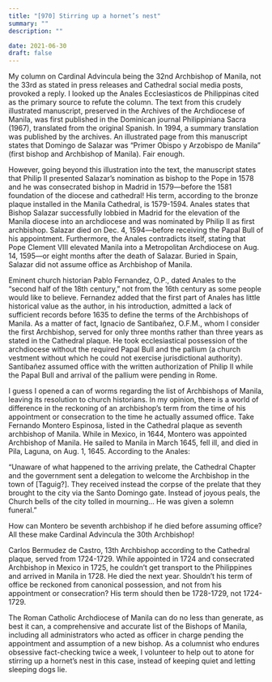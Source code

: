 ```yaml
---
title: "[970] Stirring up a hornet’s nest"
summary: ""
description: ""

date: 2021-06-30
draft: false
---
```


My column on Cardinal Advincula being the 32nd Archbishop of Manila, not the 33rd as stated in press releases and Cathedral social media posts, provoked a reply. I looked up the Anales Ecclesiasticos de Philippinas cited as the primary source to refute the column. The text from this crudely illustrated manuscript, preserved in the Archives of the Archdiocese of Manila, was first published in the Dominican journal Philippiniana Sacra (1967), translated from the original Spanish. In 1994, a summary translation was published by the archives. An illustrated page from this manuscript states that Domingo de Salazar was “Primer Obispo y Arzobispo de Manila” (first bishop and Archbishop of Manila). Fair enough.

However, going beyond this illustration into the text, the manuscript states that Philip II presented Salazar’s nomination as bishop to the Pope in 1578 and he was consecrated bishop in Madrid in 1579—before the 1581 foundation of the diocese and cathedral! His term, according to the bronze plaque installed in the Manila Cathedral, is 1579-1594. Anales states that Bishop Salazar successfully lobbied in Madrid for the elevation of the Manila diocese into an archdiocese and was nominated by Philip II as first archbishop. Salazar died on Dec. 4, 1594—before receiving the Papal Bull of his appointment. Furthermore, the Anales contradicts itself, stating that Pope Clement VIII elevated Manila into a Metropolitan Archdiocese on Aug. 14, 1595—or eight months after the death of Salazar. Buried in Spain, Salazar did not assume office as Archbishop of Manila.

Eminent church historian Pablo Fernandez, O.P., dated Anales to the “second half of the 18th century,” not from the 16th century as some people would like to believe. Fernandez added that the first part of Anales has little historical value as the author, in his introduction, admitted a lack of sufficient records before 1635 to define the terms of the Archbishops of Manila. As a matter of fact, Ignacio de Santibañez, O.F.M., whom I consider the first Archbishop, served for only three months rather than three years as stated in the Cathedral plaque. He took ecclesiastical possession of the archdiocese without the required Papal Bull and the pallium (a church vestment without which he could not exercise jurisdictional authority). Santibañez assumed office with the written authorization of Philip II while the Papal Bull and arrival of the pallium were pending in Rome.

I guess I opened a can of worms regarding the list of Archbishops of Manila, leaving its resolution to church historians. In my opinion, there is a world of difference in the reckoning of an archbishop’s term from the time of his appointment or consecration to the time he actually assumed office. Take Fernando Montero Espinosa, listed in the Cathedral plaque as seventh archbishop of Manila. While in Mexico, in 1644, Montero was appointed Archbishop of Manila. He sailed to Manila in March 1645, fell ill, and died in Pila, Laguna, on Aug. 1, 1645. According to the Anales:

“Unaware of what happened to the arriving prelate, the Cathedral Chapter and the government sent a delegation to welcome the Archbishop in the town of [Taguig?]. They received instead the corpse of the prelate that they brought to the city via the Santo Domingo gate. Instead of joyous peals, the Church bells of the city tolled in mourning… He was given a solemn funeral.”

How can Montero be seventh archbishop if he died before assuming office? All these make Cardinal Advincula the 30th Archbishop!

Carlos Bermudez de Castro, 13th Archbishop according to the Cathedral plaque, served from 1724-1729. While appointed in 1724 and consecrated Archbishop in Mexico in 1725, he couldn’t get transport to the Philippines and arrived in Manila in 1728. He died the next year. Shouldn’t his term of office be reckoned from canonical possession, and not from his appointment or consecration? His term should then be 1728-1729, not 1724-1729.

The Roman Catholic Archdiocese of Manila can do no less than generate, as best it can, a comprehensive and accurate list of the Bishops of Manila, including all administrators who acted as officer in charge pending the appointment and assumption of a new bishop. As a columnist who endures obsessive fact-checking twice a week, I volunteer to help out to atone for stirring up a hornet’s nest in this case, instead of keeping quiet and letting sleeping dogs lie.

